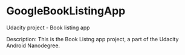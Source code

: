 # GoogleBookListingApp
Udacity project - Book listing app

Description: 
This is the Book Listng app project, a part of the Udacity Android Nanodegree.
